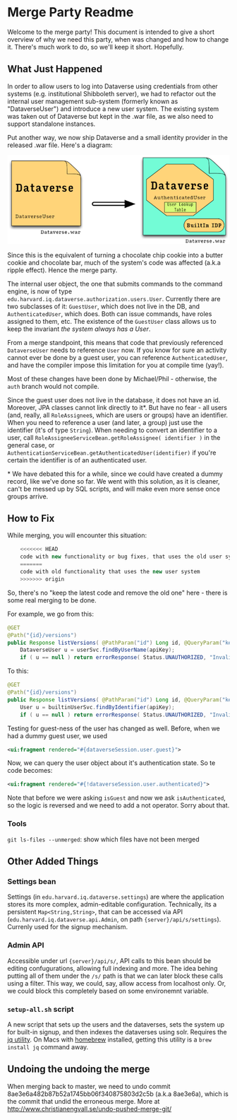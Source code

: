 # Merge Party Readme
Welcome to the merge party! This document is intended to give a short overview of why we need this party, when was changed and how to change it. There's much work to do, so we'll keep it short. Hopefully.

## What Just Happened
In order to allow users to log into Dataverse using credentials from other systems (e.g. institutional Shibboleth server), we had to refactor out the internal user management sub-system (formerly known as "DataverseUser") and introduce a new user system. The existing system was taken out of Dataverse but kept in the .war file, as we also need to support standalone instances.

Put another way, we now ship Dataverse and a small identity provider in the released .war file. Here's a diagram:

![Before and After](images/before-after.png "Master vs. Auth structure")

Since this is the equivalent of turning a chocolate chip cookie into a butter cookie and chocolate bar, much of the system's code was affected (a.k.a ripple effect). Hence the merge party.

The internal user object, the one that submits commands to the command engine, is now of type `edu.harvard.iq.dataverse.authorization.users.User`. Currently there are two subclasses of it: `GuestUser`, which does not live in the DB, and `AuthenticatedUser`, which does. Both can issue commands, have roles assigned to them, etc. The existence of the `GuestUser` class allows us to keep the invariant *the system always has a User*.

From a merge standpoint, this means that code that previously referenced `DataverseUser` needs to reference `User` now. If you know for sure an activity cannot ever be done by a guest user, you can reference `AuthenticatedUser`, and have the compiler impose this limitation for you at compile time (yay!).

Most of these changes have been done by Michael/Phil - otherwise, the `auth` branch would not compile.

Since the guest user does not live in the database, it does not have an id. Moreover, JPA classes cannot link directly to it\*. But have no fear - all users (and, really, all `RoleAssignee`s, which are users or groups) have an identifier. When you need to reference a user (and later, a group) just use the identifier (it's of type `String`). When needing to convert an identifier to a user, call `RoleAssigneeServiceBean.getRoleAssignee( identifier )` in the general case, or `AuthenticationServiceBean.getAuthenticatedUser(identifier)` if you're certain the identifier is of an authenticated user.


\* We have debated this for a while, since we could have created a dummy record, like we've done so far. We went with this solution, as it is cleaner, can't be messed up by SQL scripts, and will make even more sense once groups arrive.

## How to Fix

While merging, you will encounter this situation:

```java
    <<<<<<< HEAD
    code with new functionality or bug fixes, that uses the old user system
    =======
    code with old functionality that uses the new user system
    >>>>>>> origin
```

So, there's no "keep the latest code and remove the old one" here - there is some real merging to be done.

For example, we go from this:
```java
@GET
@Path("{id}/versions")
public Response listVersions( @PathParam("id") Long id, @QueryParam("key") String apiKey ) {
    DataverseUser u = userSvc.findByUserName(apiKey);
    if ( u == null ) return errorResponse( Status.UNAUTHORIZED, "Invalid apikey '" + apiKey + "'");
```

To this:
```java
@GET
@Path("{id}/versions")
public Response listVersions( @PathParam("id") Long id, @QueryParam("key") String apiKey ) {
    User u = builtinUserSvc.findByIdentifier(apiKey);
    if ( u == null ) return errorResponse( Status.UNAUTHORIZED, "Invalid apikey '" + apiKey + "'");
```

Testing for guest-ness of the user has changed as well. Before, when we had a dummy guest user, we used 

```xml
<ui:fragment rendered="#{dataverseSession.user.guest}">
```

Now, we can query the user object about it's authentication state. So te code becomes:

```xml
<ui:fragment rendered="#{!dataverseSession.user.authenticated}">
```
Note that before we were asking `isGuest` and now we ask `isAuthenticated`, so the logic is reversed and we need to add a not operator. Sorry about that.

### Tools

`git ls-files --unmerged`: show which files have not been merged

## Other Added Things

### Settings bean
Settings (in `edu.harvard.iq.dataverse.settings`) are where the application stores its more complex, admin-editable configuration. Technically, its a persistent `Map<String,String>`, that can be accessed via API (`edu.harvard.iq.dataverse.api.Admin`, on path `{server}/api/s/settings`). Currenly used for the signup mechanism.

### Admin API
Accessible under url `{server}/api/s/`, API calls to this bean should be editing confugurations, allowing full indexing and more. The idea behing putting all of them under the `/s/` path is that we can later block these calls using a filter. This way, we could, say, allow access from localhost only. Or, we could block this completely based on some environemnt variable.

### `setup-all.sh` script
A new script that sets up the users and the dataverses, sets the system up for built-in signup, and then indexes the dataverses using solr. Requires the [jq utility](http://stedolan.github.io/jq/). On Macs with [homebrew](http://brew.sh) installed, getting this utility is a `brew install jq` command away.


## Undoing the undoing the merge
When merging back to master, we need to undo commit 8ae3e6a482b87b52a1745bb06f340875803d2c5b (a.k.a 8ae3e6a), which is the commit that undid the erroneous merge.
More at http://www.christianengvall.se/undo-pushed-merge-git/